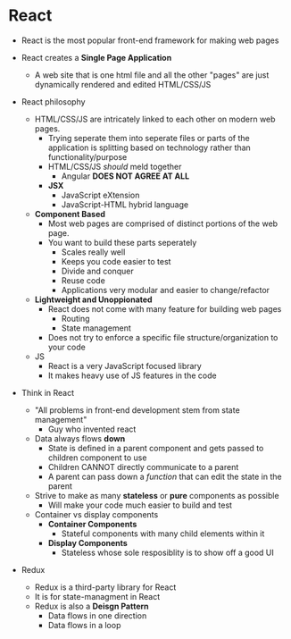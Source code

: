 # React
- React is the most popular front-end framework for making web pages
- React creates a **Single Page Application**
    - A web site that is one html file and all the other "pages" are just dynamically rendered and edited HTML/CSS/JS
- React philosophy
    - HTML/CSS/JS are intricately linked to each other on modern web pages.
        - Trying seperate them into seperate files or parts of the application is splitting based on technology rather than functionality/purpose
        - HTML/CSS/JS *should* meld together
            - Angular **DOES NOT AGREE AT ALL**
        - **JSX** 
            - JavaScript eXtension
            - JavaScript-HTML hybrid language
    - **Component Based**
        - Most web pages are comprised of distinct portions of the web page.
        - You want to build these parts seperately
            - Scales really well
            - Keeps you code easier to test
            - Divide and conquer
            - Reuse code
            - Applications very modular and easier to change/refactor
    - **Lightweight and Unoppionated**
        - React does not come with many feature for building web pages
            - Routing
            - State management 
        - Does not try to enforce a specific file structure/organization to your code
    - JS
        - React is a very JavaScript focused library
        - It makes heavy use of JS features in the code
- Think in React
    - "All problems in front-end development stem from state management"
        - Guy who invented react
    - Data always flows **down**
        - State is defined in a parent component and gets passed to children component to use
        - Children CANNOT directly communicate to a parent
        - A parent can pass down a *function* that can edit the state in the parent
    - Strive to make as many **stateless** or **pure** components as possible
        - Will make your code much easier to build and test
    - Container vs display components
        - **Container Components**
            - Stateful components with many child elements within it
        - **Display Components**
            - Stateless whose sole resposiblity is to show off a good UI
    
- Redux
    - Redux is a third-party library for React
    - It is for state-managment in React
    - Redux is also a **Deisgn Pattern**
        - Data flows in one direction
        - Data flows in a loop